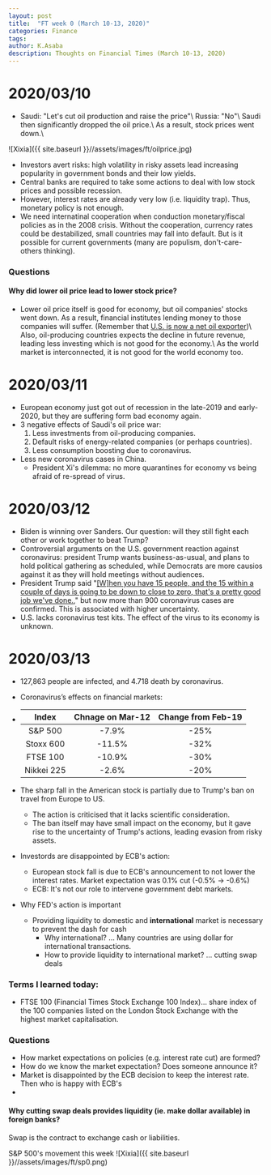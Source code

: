 ```yaml
---
layout: post
title:  "FT week 0 (March 10-13, 2020)"
categories: Finance
tags: 
author: K.Asaba
description: Thoughts on Financial Times (March 10-13, 2020)
---
```


# 2020/03/10

- Saudi: "Let's cut oil production and raise the price"\\
  Russia: "No"\\
  Saudi then significantly dropped the oil price.\\
  As a result, stock prices went down.\\

 ![Xixia]({{ site.baseurl }}//assets/images/ft/oilprice.jpg) 

- Investors avert risks: high volatility in risky assets lead increasing popularity in government bonds and their low yields.
- Central banks are required to take some actions to deal with low stock prices and possible recession.
- However, interest rates are already very low (i.e. liquidity trap). Thus, monetary policy is not enough.
- We need internatinal cooperation when conduction monetary/fiscal policies as in the 2008 crisis. Without the cooperation, currency rates could be destabilized, small countries may fall into default. But is it possible for current governments (many are populism, don't-care-others thinking).

### Questions

#### Why did lower oil price lead to lower stock price?
- Lower oil price itself is good for economy, but oil companies' stocks went down. As a result, financial institutes lending money to those companies will suffer. (Remember that [U.S. is now a net oil exporter](https://www.ft.com/content/9cbba7b0-12dd-11ea-a7e6-62bf4f9e548a))\\
Also, oil-producing countries expects the decline in future revenue, leading less investing which is not good for the economy.\\
As the world market is interconnected, it is not good for the world economy too.


# 2020/03/11

- European economy just got out of recession in the late-2019 and early-2020, but they are suffering form bad economy again.
- 3 negative effects of Saudi's oil price war:
    1. Less investments from oil-producing companies.
    2. Default risks of energy-related companies (or perhaps countries).
    3. Less consumption boosting due to coronavirus.
- Less new coronavirus cases in China.
    - President Xi's dilemma: no more quarantines for economy vs being afraid of re-spread of virus.


# 2020/03/12

- Biden is winning over Sanders. Our question: will they still fight each other or work together to beat Trump?
- Controversial arguments on the U.S. government reaction against coronavirus: president Trump wants business-as-usual, and plans to hold political gathering as scheduled, while Democrats are more causios against it as they will hold meetings without audiences.
- President Trump said "[[W]hen you have 15 people, and the 15 within a couple of days is going to be down to close to zero, that's a pretty good job we've done.](https://www.whitehouse.gov/briefings-statements/remarks-president-trump-vice-president-pence-members-coronavirus-task-force-press-conference/)," but now more than 900 coronavirus cases are confirmed. This is associated with higher uncertainty.
- U.S. lacks coronavirus test kits. The effect of the virus to its economy is unknown.



# 2020/03/13

- 127,863 people are infected, and 4.718 death by coronavirus.

- Coronavirus’s effects on financial markets:

- |   Index    | Chnage on Mar-12 | Change from Feb-19 |
  | :--------: | :--------------: | :----------------: |
  |  S&P 500   |      -7.9%       |        -25%        |
  | Stoxx 600  |      -11.5%      |        -32%        |
  |  FTSE 100  |      -10.9%      |        -30%        |
  | Nikkei 225 |      -2.6%       |        -20%        |

- The sharp fall in the American stock is partially due to Trump's ban on travel from Europe to US.

  - The action is criticised that it lacks scientific consideration.
  - The ban itself may have small impact on the economy, but it gave rise to the uncertainty of Trump's actions, leading evasion from risky assets.

- Investords are disappointed by ECB's action:

  - European stock fall is due to ECB's announcement to not lower the interest rates. Market expectation was 0.1% cut (-0.5% -> -0.6%)
  - ECB: It's not our role to intervene government debt markets.

- Why FED's action is important

  - Providing liquidity to domestic and **international** market is necessary to prevent the dash for cash
    - Why international? ... Many countries are using dollar for international transactions.
    - How to provide liquidity to international market? ... cutting swap deals

### Terms I learned today:

- FTSE 100 (Financial Times Stock Exchange 100 Index)… share index of the 100 companies listed on the London Stock Exchange with the highest market capitalisation.

### Questions

- How market expectations on policies (e.g. interest rate cut) are formed?
- How do we know the market expectation? Does someone announce it?
- Market is disappointed by the ECB decision to keep the interest rate. Then who is happy with ECB's 
- 

#### Why cutting swap deals provides liquidity (ie. make dollar available) in foreign banks?

Swap is the contract to exchange cash or liabilities. 


S&P 500's movement this week
 ![Xixia]({{ site.baseurl }}//assets/images/ft/sp0.png) 

